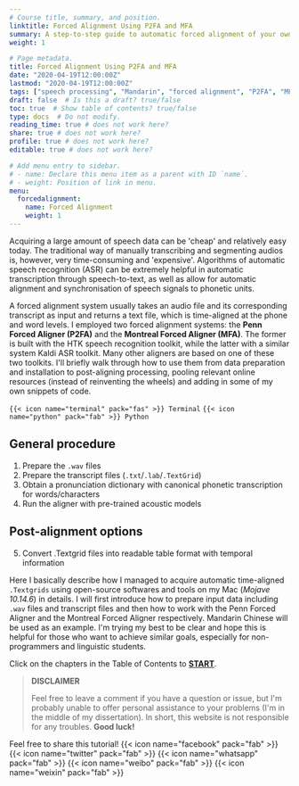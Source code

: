 ```yaml
---
# Course title, summary, and position.
linktitle: Forced Alignment Using P2FA and MFA
summary: A step-to-step guide to automatic forced alignment of your own corpus using P2FA and Montreal Forced Aligner. #<i class="fas fa-terminal"></i> Terminal <i class="fab fa-python"></i> Python
weight: 1

# Page metadata.
title: Forced Alignment Using P2FA and MFA
date: "2020-04-19T12:00:00Z"
lastmod: "2020-04-19T12:00:00Z"
tags: ["speech processing", "Mandarin", "forced alignment", "P2FA", "MFA", "speech recognition"]
draft: false  # Is this a draft? true/false
toc: true  # Show table of contents? true/false
type: docs  # Do not modify.
reading_time: true # does not work here?
share: true # does not work here?
profile: true # does not work here?
editable: true # does not work here?

# Add menu entry to sidebar.
# - name: Declare this menu item as a parent with ID `name`.
# - weight: Position of link in menu.
menu:
  forcedalignment:
    name: Forced Alignment
    weight: 1
---
```


Acquiring a large amount of speech data can be 'cheap' and relatively easy today. The traditional way of manually transcribing and segmenting audios is, however, very time-consuming and 'expensive'. Algorithms of automatic speech recognition (ASR) can be extremely helpful in automatic transcription through speech-to-text, as well as allow for automatic alignment and synchronisation of speech signals to phonetic units.

A forced alignment system usually takes an audio file and its corresponding transcript as input and returns a text file, which is time-aligned at the phone and word levels. I employed two forced alignment systems: the **Penn Forced Aligner (P2FA)** and the **Montreal Forced Aligner (MFA)**. The former is built with the HTK speech recognition toolkit, while the latter with a similar system Kaldi ASR toolkit. Many other aligners are based on one of these two toolkits. I'll briefly walk through how to use them from data preparation and installation to post-aligning processing, pooling relevant online resources (instead of reinventing the wheels) and adding in some of my own snippets of code. 

`{{< icon name="terminal" pack="fas" >}} Terminal` `{{< icon name="python" pack="fab" >}} Python`

## General procedure
1. Prepare the `.wav` files
2. Prepare the transcript files (`.txt`/`.lab`/`.TextGrid`)
3. Obtain a pronunciation dictionary with canonical phonetic transcription for words/characters
4. Run the aligner with pre-trained acoustic models

## Post-alignment options
5. Convert .Textgrid files into readable table format with temporal information

Here I basically describe how I managed to acquire automatic time-aligned `.Textgrids` using open-source softwares and tools on my Mac (*Mojave 10.14.6*) in details. I will first introduce how to prepare input data including `.wav` files and transcript files and then how to work with the Penn Forced Aligner and the Montreal Forced Aligner respectively. Mandarin Chinese will be used as an example. I'm trying my best to be clear and hope this is helpful for those who want to achieve similar goals, especially for non-programmers and linguistic students.

Click on the chapters in the Table of Contents to [**START**](https://chenzixu.rbind.io/resources/forcedalignment/fa1/).

>**DISCLAIMER**
>
>Feel free to leave a comment if you have a question or issue, but I'm probably unable to offer personal assistance to your problems (I'm in the middle of my dissertation). In short, this website is not responsible for any troubles.
>**Good luck!**

Feel free to share this tutorial! {{< icon name="facebook" pack="fab" >}} {{< icon name="twitter" pack="fab" >}} {{< icon name="whatsapp" pack="fab" >}} {{< icon name="weibo" pack="fab" >}} {{< icon name="weixin" pack="fab" >}}